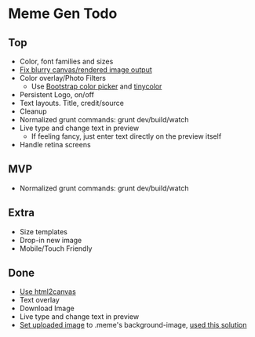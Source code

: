 # Meme Gen Todo

## Top

* Color, font families and sizes
* [Fix blurry canvas/rendered image output][3]
* Color overlay/Photo Filters
  * Use [Bootstrap color picker][5] and [tinycolor][4]
* Persistent Logo, on/off
* Text layouts. Title, credit/source
* Cleanup
* Normalized grunt commands: grunt dev/build/watch
* Live type and change text in preview
  * If feeling fancy, just enter text directly on the preview itself
* Handle retina screens

## MVP

* Normalized grunt commands: grunt dev/build/watch

## Extra

* Size templates
* Drop-in new image
* Mobile/Touch Friendly


## Done

* [Use html2canvas](http://www.javascriptoo.com/html2canvas)
* Text overlay
* Download Image
* Live type and change text in preview
* [Set uploaded image][1] to .meme's background-image, [used this solution][2]


[1]: http://stackoverflow.com/questions/12368910/html-display-image-after-selecting-filename
[2]: http://stackoverflow.com/questions/16312930/how-to-preview-an-uploaded-image-as-the-background-image-of-a-div
[3]: https://github.com/niklasvh/html2canvas/issues/340
[4]: http://bgrins.github.io/TinyColor/
[5]: http://www.virtuosoft.eu/code/bootstrap-colorpickersliders/
